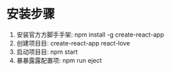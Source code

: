 # 安装步骤

1. 安装官⽅方脚⼿手架: npm install -g create-react-app
2. 创建项⽬目: create-react-app react-love
3. 启动项⽬目: npm start
4. 暴暴露露配置项: npm run eject